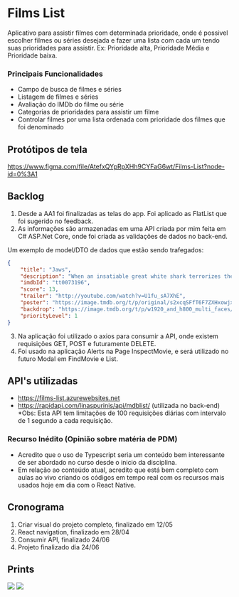 # Films List

Aplicativo para assistir filmes com determinada prioridade, onde é possivel escolher filmes ou séries desejada e fazer uma lista com cada um tendo suas prioridades para assistir. Ex: Prioridade alta, Prioridade Média e Prioridade baixa.

### Principais Funcionalidades
 * Campo de busca de filmes e séries
 * Listagem de filmes e séries
 * Avaliação do IMDb do filme ou série
 * Categorias de prioridades para assistir um filme
 * Controlar filmes por uma lista ordenada com prioridade dos filmes que foi denominado

## Protótipos de tela

https://www.figma.com/file/AtefxQYpRpXHh9CYFaG6wt/Films-List?node-id=0%3A1

## Backlog
1. Desde a AA1 foi finalizadas as telas do app. Foi aplicado as FlatList que foi sugerido no feedback.
2. As informações são armazenadas em uma API criada por mim feita em C# ASP.Net Core, onde foi criada as validações de dados no back-end.

Um exemplo de model/DTO de dados que estão sendo trafegados:

```json
{
    "title": "Jaws",
    "description": "When an insatiable great white shark terrorizes the townspeople of Amity Island, the police chief, an oceanographer and a grizzled shark hunter seek to destroy the blood-thirsty beast.",
    "imdbId": "tt0073196",
    "score": 13,
    "trailer": "http://youtube.com/watch?v=U1fu_sA7XhE",
    "poster": "https://image.tmdb.org/t/p/original/s2xcqSFfT6F7ZXHxowjxfG0yisT.jpg",
    "backdrop": "https://image.tmdb.org/t/p/w1920_and_h800_multi_faces//3nYlM34QhzdtAvWRV5bN4nLtnTc.jpg",
    "priorityLevel": 1
}
```

3. Na aplicação foi utilizado o axios para consumir a API, onde existem requisições GET, POST e futuramente DELETE.
4. Foi usado na aplicação Alerts na Page InspectMovie, e será utilizado no futuro Modal em FindMovie e List.

## API's utilizadas
* https://films-list.azurewebsites.net
* https://rapidapi.com/linaspurinis/api/mdblist/ (utilizada no back-end) *Obs: Esta API tem limitações de 100 requisições diárias com intervalo de 1 segundo a cada requisição.

### Recurso Inédito (Opinião sobre matéria de PDM)
* Acredito que o uso de Typescript seria um conteúdo bem interessante de ser abordado no curso desde o inicio da disciplina.
* Em relação ao conteúdo atual, acredito que está bem completo com aulas ao vivo criando os códigos em tempo real com os recursos mais usados hoje em dia com o React Native.

## Cronograma
1. Criar visual do projeto completo, finalizado em 12/05
2. React navigation, finalizado em 28/04
3. Consumir API, finalizado 24/06
4. Projeto finalizado dia 24/06

## Prints 
<img src="https://github.com/luispaganini/films-list/tree/main/src/imgs/home.jpeg">

<img src="https://github.com/luispaganini/films-list/tree/main/src/imgs/my-list.jpeg">

